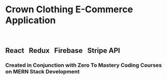 <h1>Crown Clothing E-Commerce Application</h1>
<br/>
<h2>React &nbsp; Redux &nbsp; Firebase &nbsp; Stripe API</h2>
<h3>Created in Conjunction with Zero To Mastery Coding Courses on MERN Stack Development</h3>

